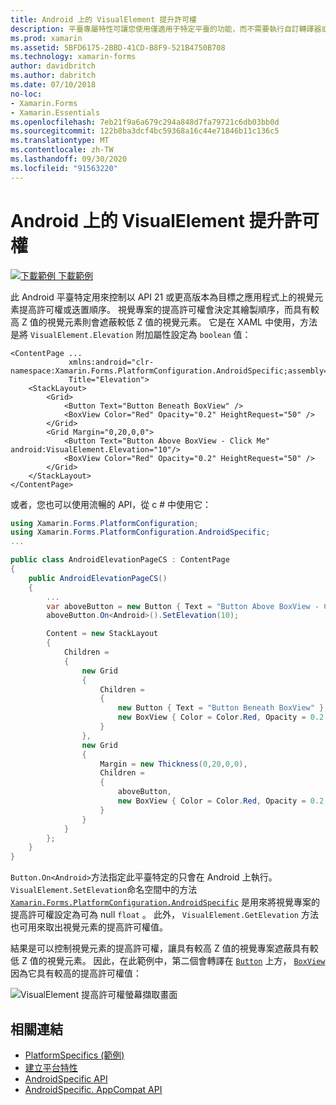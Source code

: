 ```yaml
---
title: Android 上的 VisualElement 提升許可權
description: 平臺專屬特性可讓您使用僅適用于特定平臺的功能，而不需要執行自訂轉譯器或效果。 本文說明如何使用 Android 平臺特定的，來控制以 API 21 或更高版本為目標之應用程式的 V s 提升許可權。
ms.prod: xamarin
ms.assetid: 5BFD6175-2BBD-41CD-B8F9-521B4750B708
ms.technology: xamarin-forms
author: davidbritch
ms.author: dabritch
ms.date: 07/10/2018
no-loc:
- Xamarin.Forms
- Xamarin.Essentials
ms.openlocfilehash: 7eb21f9a6a679c294a848d7fa79721c6db03bb0d
ms.sourcegitcommit: 122b8ba3dcf4bc59368a16c44e71846b11c136c5
ms.translationtype: MT
ms.contentlocale: zh-TW
ms.lasthandoff: 09/30/2020
ms.locfileid: "91563220"
---
```

# <a name="visualelement-elevation-on-android"></a>Android 上的 VisualElement 提升許可權

[![下載範例](~/media/shared/download.png) 下載範例](https://docs.microsoft.com/samples/xamarin/xamarin-forms-samples/userinterface-platformspecifics)

此 Android 平臺特定用來控制以 API 21 或更高版本為目標之應用程式上的視覺元素提高許可權或迭置順序。 視覺專案的提高許可權會決定其繪製順序，而具有較高 Z 值的視覺元素則會遮蔽較低 Z 值的視覺元素。 它是在 XAML 中使用，方法是將 `VisualElement.Elevation` 附加屬性設定為 `boolean` 值：

```xaml
<ContentPage ...
             xmlns:android="clr-namespace:Xamarin.Forms.PlatformConfiguration.AndroidSpecific;assembly=Xamarin.Forms.Core"
             Title="Elevation">
    <StackLayout>
        <Grid>
            <Button Text="Button Beneath BoxView" />
            <BoxView Color="Red" Opacity="0.2" HeightRequest="50" />
        </Grid>        
        <Grid Margin="0,20,0,0">
            <Button Text="Button Above BoxView - Click Me" android:VisualElement.Elevation="10"/>
            <BoxView Color="Red" Opacity="0.2" HeightRequest="50" />
        </Grid>
    </StackLayout>
</ContentPage>
```

或者，您也可以使用流暢的 API，從 c # 中使用它：

```csharp
using Xamarin.Forms.PlatformConfiguration;
using Xamarin.Forms.PlatformConfiguration.AndroidSpecific;
...

public class AndroidElevationPageCS : ContentPage
{
    public AndroidElevationPageCS()
    {
        ...
        var aboveButton = new Button { Text = "Button Above BoxView - Click Me" };
        aboveButton.On<Android>().SetElevation(10);

        Content = new StackLayout
        {
            Children =
            {
                new Grid
                {
                    Children =
                    {
                        new Button { Text = "Button Beneath BoxView" },
                        new BoxView { Color = Color.Red, Opacity = 0.2, HeightRequest = 50 }
                    }
                },
                new Grid
                {
                    Margin = new Thickness(0,20,0,0),
                    Children =
                    {
                        aboveButton,
                        new BoxView { Color = Color.Red, Opacity = 0.2, HeightRequest = 50 }
                    }
                }
            }
        };
    }
}
```

`Button.On<Android>`方法指定此平臺特定的只會在 Android 上執行。 `VisualElement.SetElevation`命名空間中的方法 [`Xamarin.Forms.PlatformConfiguration.AndroidSpecific`](xref:Xamarin.Forms.PlatformConfiguration.AndroidSpecific) 是用來將視覺專案的提高許可權設定為可為 null `float` 。 此外， `VisualElement.GetElevation` 方法也可用來取出視覺元素的提高許可權值。

結果是可以控制視覺元素的提高許可權，讓具有較高 Z 值的視覺專案遮蔽具有較低 Z 值的視覺元素。 因此，在此範例中，第二個會轉譯在 [`Button`](xref:Xamarin.Forms.Button) 上方， [`BoxView`](xref:Xamarin.Forms.BoxView) 因為它具有較高的提高許可權值：

![VisualElement 提高許可權螢幕擷取畫面](visualelement-elevation-images/elevation.png)

## <a name="related-links"></a>相關連結

- [PlatformSpecifics (範例) ](/samples/xamarin/xamarin-forms-samples/userinterface-platformspecifics)
- [建立平台特性](~/xamarin-forms/platform/platform-specifics/index.md#creating-platform-specifics)
- [AndroidSpecific API](xref:Xamarin.Forms.PlatformConfiguration.AndroidSpecific)
- [AndroidSpecific. AppCompat API](xref:Xamarin.Forms.PlatformConfiguration.AndroidSpecific.AppCompat)